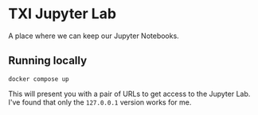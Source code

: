 # TXI Jupyter Lab

A place where we can keep our Jupyter Notebooks.

## Running locally

```
docker compose up
```

This will present you with a pair of URLs to get access to the Jupyter Lab. I've found that only the `127.0.0.1` version works for me.
